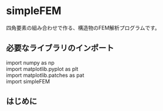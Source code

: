 # simpleFEM

四角要素の組み合わせで作る、構造物のFEM解析プログラムです。

## 必要なライブラリのインポート

import numpy as np  
import matplotlib.pyplot as plt  
import matplotlib.patches as pat  
import simpleFEM  

## はじめに

